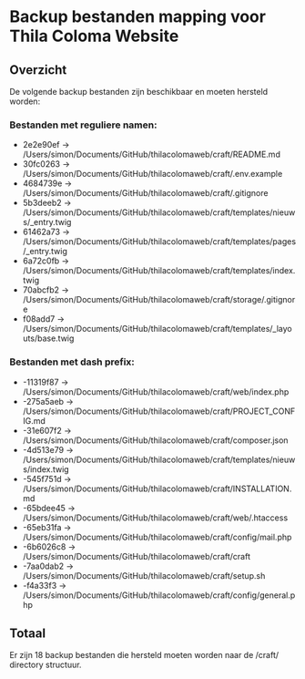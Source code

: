 # Backup bestanden mapping voor Thila Coloma Website

## Overzicht
De volgende backup bestanden zijn beschikbaar en moeten hersteld worden:

### Bestanden met reguliere namen:
- 2e2e90ef -> /Users/simon/Documents/GitHub/thilacolomaweb/craft/README.md
- 30fc0263 -> /Users/simon/Documents/GitHub/thilacolomaweb/craft/.env.example
- 4684739e -> /Users/simon/Documents/GitHub/thilacolomaweb/craft/.gitignore
- 5b3deeb2 -> /Users/simon/Documents/GitHub/thilacolomaweb/craft/templates/nieuws/_entry.twig
- 61462a73 -> /Users/simon/Documents/GitHub/thilacolomaweb/craft/templates/pages/_entry.twig
- 6a72c0fb -> /Users/simon/Documents/GitHub/thilacolomaweb/craft/templates/index.twig
- 70abcfb2 -> /Users/simon/Documents/GitHub/thilacolomaweb/craft/storage/.gitignore
- f08add7 -> /Users/simon/Documents/GitHub/thilacolomaweb/craft/templates/_layouts/base.twig

### Bestanden met dash prefix:
- -11319f87 -> /Users/simon/Documents/GitHub/thilacolomaweb/craft/web/index.php
- -275a5aeb -> /Users/simon/Documents/GitHub/thilacolomaweb/craft/PROJECT_CONFIG.md
- -31e607f2 -> /Users/simon/Documents/GitHub/thilacolomaweb/craft/composer.json
- -4d513e79 -> /Users/simon/Documents/GitHub/thilacolomaweb/craft/templates/nieuws/index.twig
- -545f751d -> /Users/simon/Documents/GitHub/thilacolomaweb/craft/INSTALLATION.md
- -65bdee45 -> /Users/simon/Documents/GitHub/thilacolomaweb/craft/web/.htaccess
- -65eb31fa -> /Users/simon/Documents/GitHub/thilacolomaweb/craft/config/mail.php
- -6b6026c8 -> /Users/simon/Documents/GitHub/thilacolomaweb/craft/craft
- -7aa0dab2 -> /Users/simon/Documents/GitHub/thilacolomaweb/craft/setup.sh
- -f4a33f3 -> /Users/simon/Documents/GitHub/thilacolomaweb/craft/config/general.php

## Totaal
Er zijn 18 backup bestanden die hersteld moeten worden naar de /craft/ directory structuur.
